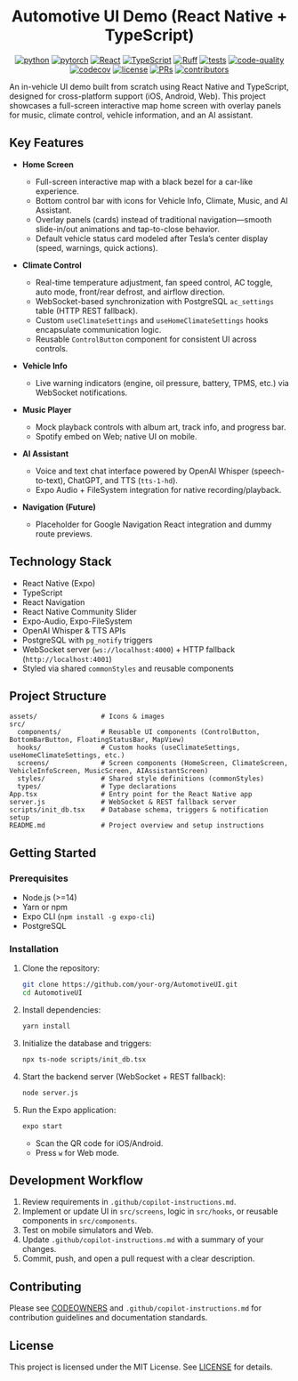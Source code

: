 <center>

# Automotive UI Demo (React Native + TypeScript)

[![python](https://img.shields.io/badge/-Python_3.8_%7C_3.9_%7C_3.10%7C_3.11-blue?logo=python&logoColor=white)](https://github.com/pre-commit/pre-commit)
[![pytorch](https://img.shields.io/badge/PyTorch_2.0+-ee4c2c?logo=pytorch&logoColor=white)](https://pytorch.org/get-started/locally/)
[![React](https://img.shields.io/badge/-React_19.1-61DAFB?logo=react&logoColor=white)](https://reactjs.org/)
[![TypeScript](https://img.shields.io/badge/-TypeScript_5.8-3178C6?logo=typescript&logoColor=white)](https://www.typescriptlang.org/)
[![Ruff](https://img.shields.io/endpoint?url=https://raw.githubusercontent.com/astral-sh/ruff/main/assets/badge/v2.json)](https://github.com/astral-sh/ruff)
[![tests](https://github.com/Mai0313/repo_template/actions/workflows/test.yml/badge.svg)](https://github.com/Mai0313/repo_template/actions/workflows/test.yml)
[![code-quality](https://github.com/Mai0313/repo_template/actions/workflows/code-quality-check.yml/badge.svg)](https://github.com/Mai0313/repo_template/actions/workflows/code-quality-check.yml)
[![codecov](https://codecov.io/gh/Mai0313/repo_template/branch/master/graph/badge.svg)](https://codecov.io/gh/Mai0313/repo_template)
[![license](https://img.shields.io/badge/License-MIT-green.svg?labelColor=gray)](https://github.com/Mai0313/repo_template/tree/master?tab=License-1-ov-file)
[![PRs](https://img.shields.io/badge/PRs-welcome-brightgreen.svg)](https://github.com/Mai0313/repo_template/pulls)
[![contributors](https://img.shields.io/github/contributors/Mai0313/repo_template.svg)](https://github.com/Mai0313/repo_template/graphs/contributors)

</center>

An in-vehicle UI demo built from scratch using React Native and TypeScript, designed for cross-platform support (iOS, Android, Web). This project showcases a full-screen interactive map home screen with overlay panels for music, climate control, vehicle information, and an AI assistant.

## Key Features

- **Home Screen**
  - Full-screen interactive map with a black bezel for a car-like experience.
  - Bottom control bar with icons for Vehicle Info, Climate, Music, and AI Assistant.
  - Overlay panels (cards) instead of traditional navigation—smooth slide-in/out animations and tap-to-close behavior.
  - Default vehicle status card modeled after Tesla’s center display (speed, warnings, quick actions).

- **Climate Control**
  - Real-time temperature adjustment, fan speed control, AC toggle, auto mode, front/rear defrost, and airflow direction.
  - WebSocket-based synchronization with PostgreSQL `ac_settings` table (HTTP REST fallback).
  - Custom `useClimateSettings` and `useHomeClimateSettings` hooks encapsulate communication logic.
  - Reusable `ControlButton` component for consistent UI across controls.

- **Vehicle Info**
  - Live warning indicators (engine, oil pressure, battery, TPMS, etc.) via WebSocket notifications.

- **Music Player**
  - Mock playback controls with album art, track info, and progress bar.
  - Spotify embed on Web; native UI on mobile.

- **AI Assistant**
  - Voice and text chat interface powered by OpenAI Whisper (speech-to-text), ChatGPT, and TTS (`tts-1-hd`).
  - Expo Audio + FileSystem integration for native recording/playback.

- **Navigation (Future)**
  - Placeholder for Google Navigation React integration and dummy route previews.

## Technology Stack

- React Native (Expo)
- TypeScript
- React Navigation
- React Native Community Slider
- Expo-Audio, Expo-FileSystem
- OpenAI Whisper & TTS APIs
- PostgreSQL with `pg_notify` triggers
- WebSocket server (`ws://localhost:4000`) + HTTP fallback (`http://localhost:4001`)
- Styled via shared `commonStyles` and reusable components

## Project Structure

```
assets/                # Icons & images
src/
  components/          # Reusable UI components (ControlButton, BottomBarButton, FloatingStatusBar, MapView)
  hooks/               # Custom hooks (useClimateSettings, useHomeClimateSettings, etc.)
  screens/             # Screen components (HomeScreen, ClimateScreen, VehicleInfoScreen, MusicScreen, AIAssistantScreen)
  styles/              # Shared style definitions (commonStyles)
  types/               # Type declarations
App.tsx                # Entry point for the React Native app
server.js              # WebSocket & REST fallback server
scripts/init_db.tsx    # Database schema, triggers & notification setup
README.md              # Project overview and setup instructions
``` 

## Getting Started

### Prerequisites

- Node.js (>=14)
- Yarn or npm
- Expo CLI (`npm install -g expo-cli`)
- PostgreSQL

### Installation

1. Clone the repository:
   ```bash
   git clone https://github.com/your-org/AutomotiveUI.git
   cd AutomotiveUI
   ```
2. Install dependencies:
   ```bash
   yarn install
   ```
3. Initialize the database and triggers:
   ```bash
   npx ts-node scripts/init_db.tsx
   ```
4. Start the backend server (WebSocket + REST fallback):
   ```bash
   node server.js
   ```
5. Run the Expo application:
   ```bash
   expo start
   ```
   - Scan the QR code for iOS/Android.
   - Press `w` for Web mode.

## Development Workflow

1. Review requirements in `.github/copilot-instructions.md`.
2. Implement or update UI in `src/screens`, logic in `src/hooks`, or reusable components in `src/components`.
3. Test on mobile simulators and Web.
4. Update `.github/copilot-instructions.md` with a summary of your changes.
5. Commit, push, and open a pull request with a clear description.

## Contributing

Please see [CODEOWNERS](.github/CODEOWNERS) and `.github/copilot-instructions.md` for contribution guidelines and documentation standards.

## License

This project is licensed under the MIT License. See [LICENSE](LICENSE) for details.
